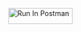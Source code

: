 [<img src="https://run.pstmn.io/button.svg" alt="Run In Postman" style="width: 128px; height: 32px;">](https://app.getpostman.com/run-collection/41558294-77799a60-5186-43b3-99f4-80dab8e36b33?action=collection%2Ffork&source=rip_markdown&collection-url=entityId%3D41558294-77799a60-5186-43b3-99f4-80dab8e36b33%26entityType%3Dcollection%26workspaceId%3D0197df48-f286-47ba-af66-a49edafb48f0#?env%5Bschmitz-hw2%5D=W3sia2V5IjoiSldUIiwidmFsdWUiOiIiLCJlbmFibGVkIjp0cnVlLCJ0eXBlIjoiYW55Iiwic2Vzc2lvblZhbHVlIjoiSldULi4uIiwiY29tcGxldGVTZXNzaW9uVmFsdWUiOiJKV1QgZXlKaGJHY2lPaUpJVXpJMU5pSXNJblI1Y0NJNklrcFhWQ0o5LmV5SnBaQ0k2SW1RMU1qUTBaVGd3TVRrMU9UQmhZelJsTUdVNE5tRXhOREl3TXpFNVpXWTJNRFZoTnpCbU0yWWlMQ0oxYzJWeWJtRnRaU0k2SW1KaGRHMWhiaUlzSW1saGRDSTZNVGMwTVRNM01UWXhOWDAucjM0NEllMUMyY3RidWpvN000elRkYTdlMzg5dG41TmNUMVhUVk9NUWhlWSIsInNlc3Npb25JbmRleCI6MH1d)
